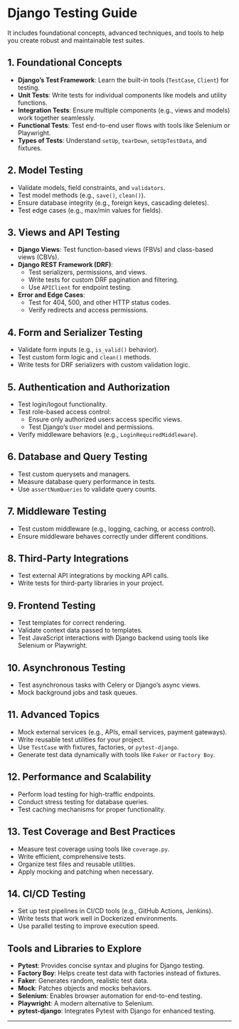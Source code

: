 # Django Testing Guide

It includes foundational concepts, advanced techniques, and tools to help you create robust and maintainable test suites.

## 1. Foundational Concepts

- **Django’s Test Framework**: Learn the built-in tools (`TestCase`, `Client`) for testing.
- **Unit Tests**: Write tests for individual components like models and utility functions.
- **Integration Tests**: Ensure multiple components (e.g., views and models) work together seamlessly.
- **Functional Tests**: Test end-to-end user flows with tools like Selenium or Playwright.
- **Types of Tests**: Understand `setUp`, `tearDown`, `setUpTestData`, and fixtures.

## 2. Model Testing

- Validate models, field constraints, and `validators`.
- Test model methods (e.g., `save()`, `clean()`).
- Ensure database integrity (e.g., foreign keys, cascading deletes).
- Test edge cases (e.g., max/min values for fields).

## 3. Views and API Testing

- **Django Views**: Test function-based views (FBVs) and class-based views (CBVs).
- **Django REST Framework (DRF)**:
  - Test serializers, permissions, and views.
  - Write tests for custom DRF pagination and filtering.
  - Use `APIClient` for endpoint testing.
- **Error and Edge Cases**:
  - Test for 404, 500, and other HTTP status codes.
  - Verify redirects and access permissions.

## 4. Form and Serializer Testing

- Validate form inputs (e.g., `is_valid()` behavior).
- Test custom form logic and `clean()` methods.
- Write tests for DRF serializers with custom validation logic.

## 5. Authentication and Authorization

- Test login/logout functionality.
- Test role-based access control:
  - Ensure only authorized users access specific views.
  - Test Django’s `User` model and permissions.
- Verify middleware behaviors (e.g., `LoginRequiredMiddleware`).

## 6. Database and Query Testing

- Test custom querysets and managers.
- Measure database query performance in tests.
- Use `assertNumQueries` to validate query counts.

## 7. Middleware Testing

- Test custom middleware (e.g., logging, caching, or access control).
- Ensure middleware behaves correctly under different conditions.

## 8. Third-Party Integrations

- Test external API integrations by mocking API calls.
- Write tests for third-party libraries in your project.

## 9. Frontend Testing

- Test templates for correct rendering.
- Validate context data passed to templates.
- Test JavaScript interactions with Django backend using tools like Selenium or Playwright.

## 10. Asynchronous Testing

- Test asynchronous tasks with Celery or Django’s async views.
- Mock background jobs and task queues.

## 11. Advanced Topics

- Mock external services (e.g., APIs, email services, payment gateways).
- Write reusable test utilities for your project.
- Use `TestCase` with fixtures, factories, or `pytest-django`.
- Generate test data dynamically with tools like `Faker` or `Factory Boy`.

## 12. Performance and Scalability

- Perform load testing for high-traffic endpoints.
- Conduct stress testing for database queries.
- Test caching mechanisms for proper functionality.

## 13. Test Coverage and Best Practices

- Measure test coverage using tools like `coverage.py`.
- Write efficient, comprehensive tests.
- Organize test files and reusable utilities.
- Apply mocking and patching when necessary.

## 14. CI/CD Testing

- Set up test pipelines in CI/CD tools (e.g., GitHub Actions, Jenkins).
- Write tests that work well in Dockerized environments.
- Use parallel testing to improve execution speed.

## Tools and Libraries to Explore

- **Pytest**: Provides concise syntax and plugins for Django testing.
- **Factory Boy**: Helps create test data with factories instead of fixtures.
- **Faker**: Generates random, realistic test data.
- **Mock**: Patches objects and mocks behaviors.
- **Selenium**: Enables browser automation for end-to-end testing.
- **Playwright**: A modern alternative to Selenium.
- **pytest-django**: Integrates Pytest with Django for enhanced testing.

---
